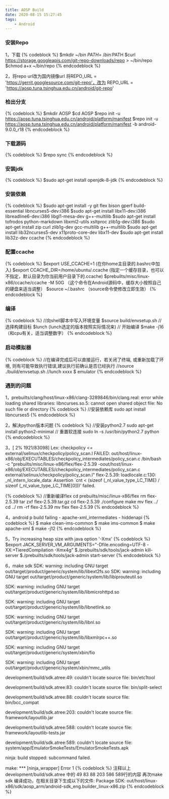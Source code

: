 ```yaml
---
title: AOSP Build
date: 2020-08-15 15:27:45
tags:
    - Android
---
```


### 安装Repo
1，下载
{% codeblock %}
$mkdir ~/bin
$PATH=~/bin:$PATH
$curl https://storage.googleapis.com/git-repo-downloads/repo > ~/bin/repo
$chmod a+x ~/bin/repo
{% endcodeblock %}

2，将repo url改为国内镜像url
将REPO_URL = 'https://gerrit.googlesource.com/git-repo'，改为
REPO_URL = 'https://aosp.tuna.tsinghua.edu.cn/android/git-repo'


### 检出分支
{% codeblock %}
$mkdir AOSP
$cd AOSP
$repo init -u https://aosp.tuna.tsinghua.edu.cn/android/platform/manifest
$repo init -u https://aosp.tuna.tsinghua.edu.cn/android/platform/manifest -b android-9.0.0_r18
{% endcodeblock %}

### 下载源码
{% codeblock %}
$repo sync
{% endcodeblock %}

### 安装jdk
{% codeblock %}
$sudo apt-get install openjdk-8-jdk
{% endcodeblock %}

### 安装依赖
{% codeblock %}
$sudo apt-get install -y git flex bison gperf build-essential libncurses5-dev:i386
$sudo apt-get install libx11-dev:i386 libreadline6-dev:i386 libgl1-mesa-dev g++-multilib
$sudo apt-get install tofrodos python-markdown libxml2-utils xsltproc zlib1g-dev:i386
$sudo apt-get install zip curl zlib1g-dev gcc-multilib g++-multilib
$sudo apt-get install lib32ncurses5-dev x11proto-core-dev libx11-dev 
$sudo apt-get install lib32z-dev ccache
{% endcodeblock %}

### 配置ccache
{% codeblock %}
$export USE_CCACHE=1  (在你home主目录的.bashrc中加入)
$export CCACHE_DIR=/home/ubuntu/.ccache  (指定一个缓存目录，也可以不指定，默认目录为你当前用户目录下的.ccache)
$prebuilts/misc/linux-x86/ccache/ccache -M 50G （这个命令在Android源码中，缓存大小按照自己的硬盘来适当调整）
$source ~/.bashrc  （source命令使修改立即生效）
{% endcodeblock %}

### 编译
{% codeblock %}
//向shell脚本中写入环境变量
$source build/envsetup.sh
// 选择构建目标
$lunch (lunch选定的版本按照实际情况来)
// 开始编译
$make -j16  （和cpu有关，适当调整数字）
{% endcodeblock %}

### 启动模拟器
{% codeblock %}
//在编译完成后可以直接运行，若关闭了终端, 或重新加载了环境, 则有可能导致执行错误,建议执行前确认是否已经执行
//source ./build/envsetup.sh
//lunch xxxx
$ emulator
{% endcodeblock %}

### 遇到的问题
1，prebuilts/clang/host/linux-x86/clang-3289846/bin/clang.real: error while loading shared libraries: libncurses.so.5: cannot open shared object file: No such file or directory
{% codeblock %}
//安装依赖库
sudo apt install libncurses5
{% endcodeblock %}


2，解决python版本问题
{% codeblock %}
//安装python2.7
sudo apt-get install python2-minimal
// 重置软连接
sudo ln -s /usr/bin/python2.7 python
{% endcodeblock %}

3，[  2% 1921/83098] Lex: checkpolicy <= external/selinux/checkpolicy/policy_scan.l
FAILED: out/host/linux-x86/obj/EXECUTABLES/checkpolicy_intermediates/policy_scan.c 
/bin/bash -c "prebuilts/misc/linux-x86/flex/flex-2.5.39 -oout/host/linux-x86/obj/EXECUTABLES/checkpolicy_intermediates/policy_scan.c external/selinux/checkpolicy/policy_scan.l"
flex-2.5.39: loadlocale.c:130: _nl_intern_locale_data: Assertion `cnt < (sizeof (_nl_value_type_LC_TIME) / sizeof (_nl_value_type_LC_TIME[0]))' failed.

{% codeblock %}
//重新编译flex
cd prebuilts/misc/linux-x86/flex
rm flex-2.5.39
tar zxf flex-2.5.39.tar.gz
cd flex-2.5.39
./configure
make
mv flex ../
cd ../
rm -rf flex-2.5.39
mv flex flex-2.5.39
{% endcodeblock %}

4，android p build failing - apache-xml_intermediates - hiddenapi
{% codeblock %}
$ make clean-ims-common
$ make ims-common
$ make apache-xml
$ make -j12
{% endcodeblock %}

5，Try increasing heap size with java option '-Xmx<size>'
{% codeblock %}
$export JACK_SERVER_VM_ARGUMENTS="-Dfile.encoding=UTF-8 -XX:+TieredCompilation -Xmx4g"
$./prebuilts/sdk/tools/jack-admin kill-server
$./prebuilts/sdk/tools/jack-admin start-server
{% endcodeblock %}

6，make sdk
SDK: warning: including GNU target out/target/product/generic/system/lib/libext2fs.so SDK: warning: including GNU target out/target/product/generic/system/lib/libiprouteutil.so

SDK: warning: including GNU target out/target/product/generic/system/lib/libmicrohttpd.so

SDK: warning: including GNU target out/target/product/generic/system/lib/libnetlink.so

SDK: warning: including GNU target out/target/product/generic/system/lib/libnl.so

SDK: warning: including GNU target out/target/product/generic/system/lib/libxmlrpc++.so

SDK: warning: including GNU target out/target/product/generic/system/xbin/fio

SDK: warning: including GNU target out/target/product/generic/system/xbin/mmc_utils

development/build/sdk.atree:49: couldn't locate source file: bin/etc1tool

development/build/sdk.atree:83: couldn't locate source file: bin/split-select

development/build/sdk.atree:88: couldn't locate source file: bin/bcc_compat

development/build/sdk.atree:203: couldn't locate source file: framework/layoutlib.jar

development/build/sdk.atree:588: couldn't locate source file: framework/layoutlib-tests.jar

development/build/sdk.atree:589: couldn't locate source file: system/app/EmulatorSmokeTests/EmulatorSmokeTests.apk

ninja: build stopped: subcommand failed.

make: *** [ninja_wrapper] Error 1
{% codeblock %}
注释以上development/build/sdk.atree 中的 49 83 88 203 586 589行的内容   再次make sdk
编译成功，在相关目录下生成以下的文件:
Package SDK: out/host/linux-x86/sdk/aosp_arm/android-sdk_eng.builder_linux-x86.zip
{% endcodeblock %}






